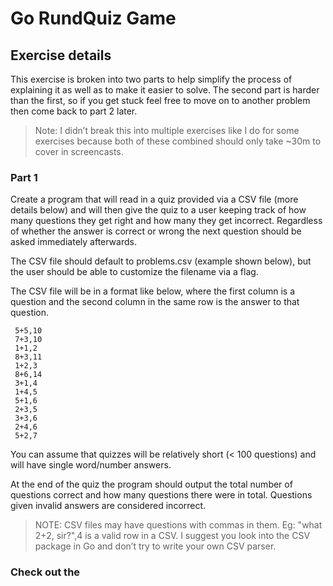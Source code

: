 # Go RundQuiz Game
## Exercise details
This exercise is broken into two parts to help simplify the process of explaining it as well as to make it easier to solve. The     second part is harder than the first, so if you get stuck feel free to move on to another problem then come back to part 2 later.

> Note: I didn’t break this into multiple exercises like I do for some exercises because both of these combined should only take ~30m to cover in screencasts.

### Part 1
Create a program that will read in a quiz provided via a CSV file (more details below) and will then give the quiz to a user keeping track of how many questions they get right and how many they get incorrect. Regardless of whether the answer is correct or wrong the next question should be asked immediately afterwards.

The CSV file should default to problems.csv (example shown below), but the user should be able to customize the filename via a flag.

The CSV file will be in a format like below, where the first column is a question and the second column in the same row is the answer to that question.
```
 5+5,10
 7+3,10
 1+1,2
 8+3,11
 1+2,3
 8+6,14
 3+1,4
 1+4,5
 5+1,6
 2+3,5
 3+3,6
 2+4,6
 5+2,7
```
You can assume that quizzes will be relatively short (< 100 questions) and will have single word/number answers.

At the end of the quiz the program should output the total number of questions correct and how many questions there were in total. Questions given invalid answers are considered incorrect.

> NOTE: CSV files may have questions with commas in them. Eg: "what 2+2, sir?",4 is a valid row in a CSV. I suggest you look into the CSV package in Go and don’t try to write your own CSV parser.

### Check out the 